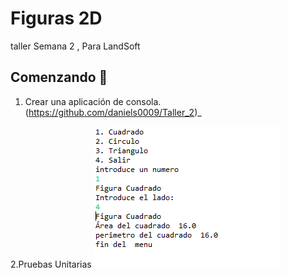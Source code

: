 
# Figuras 2D
taller Semana 2 , Para LandSoft
## Comenzando 🚀

1. Crear una aplicación de consola.
(https://github.com/daniels0009/Taller_2)_

2.Pruebas Unitarias
![Pruebas](Prueba.PNG)
